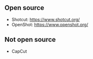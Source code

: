 
## Open source

- Shotcut: https://www.shotcut.org/
- OpenShot: https://www.openshot.org/

## Not open source

- CapCut

